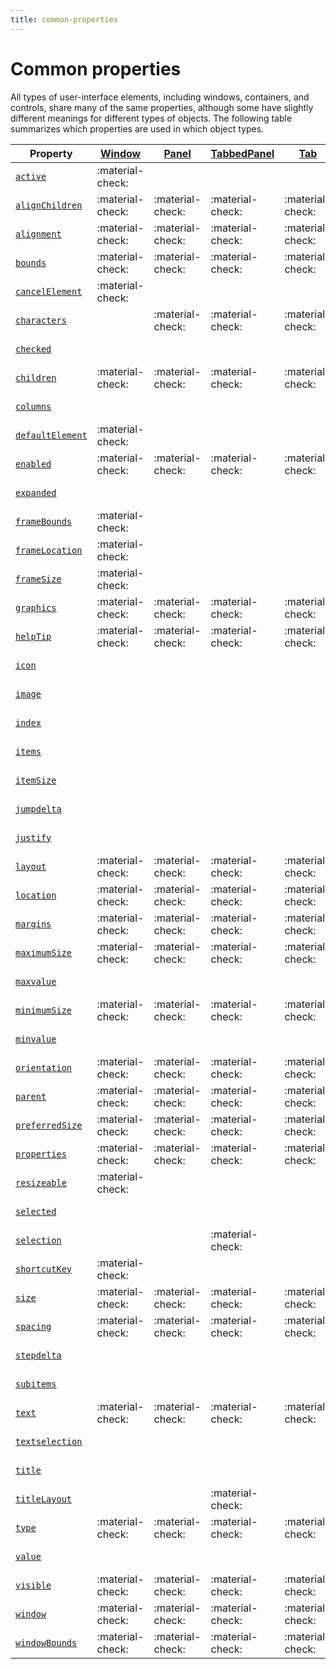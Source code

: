 ```yaml
---
title: common-properties
---
```

# Common properties

All types of user-interface elements, including windows, containers, and controls, share many of the same properties, although some have slightly different meanings for different types of objects. The following table summarizes which properties are used in which object types.

| Property | [Window](.././window-object) | [Panel](../control-objects#panel) | [TabbedPanel](../control-objects#tabbedpanel) | [Tab](../control-objects#tab) | [Group](../control-objects#group) | [Button](../control-objects#button) | [Checkbox](../control-objects#checkbox) | [DropDownList](../control-objects#dropdownlist) | [EditText](../control-objects#edittext) | [FlashPlayer](../control-objects#flashplayer) | [IconButton](../control-objects#iconbutton) | [Image](../control-objects#image) | [ListBox](../control-objects#listbox) | [ListItem](../types-of-controls#listitem) | [ProgressBar](../control-objects#progressbar) | [RadioButton](../control-objects#radiobutton) | [Scrollbar](../control-objects#scrollbar) | [Slider](../control-objects#slider) | [StaticText](../control-objects#statictext) | [TreeView](../control-objects#treeview) |
| --- | --- | --- | --- | --- | --- | --- | --- | --- | --- | --- | --- | --- | --- | --- | --- | --- | --- | --- | --- | --- |
| [`active`](../control-objects#active) | :material-check: | | | | | :material-check: | :material-check: | :material-check: | :material-check: | :material-check: | :material-check: | :material-check: | :material-check: | | | :material-check: | :material-check: | :material-check: | :material-check: | :material-check: |
| [`alignChildren`](../window-object#alignchildren) | :material-check: | :material-check: | :material-check: | :material-check: | :material-check: | | | | | | | | | | | | | | | |
| [`alignment`](../control-objects#alignment) | :material-check: | :material-check: | :material-check: | :material-check: | :material-check: | :material-check: | :material-check: | :material-check: | :material-check: | :material-check: | :material-check: | :material-check: | :material-check: | | :material-check: | :material-check: | :material-check: | :material-check: | :material-check: | :material-check: |
| [`bounds`](../control-objects#bounds) | :material-check: | :material-check: | :material-check: | :material-check: | :material-check: | :material-check: | :material-check: | :material-check: | :material-check: | :material-check: | :material-check: | :material-check: | :material-check: | | :material-check: | :material-check: | :material-check: | :material-check: | :material-check: | :material-check: |
| [`cancelElement`](../window-object#cancelelement) | :material-check: | | | | | | | | | | | | | | | | | | | |
| [`characters`](../control-objects#characters) | | :material-check: | :material-check: | :material-check: | :material-check: | | | | | | | | | | | | | | | |
| [`checked`](../control-objects#checked) | | | | | | | | | | | | | | :material-check: | | | | | | |
| [`children`](../window-object#children) | :material-check: | :material-check: | :material-check: | :material-check: | :material-check: | :material-check: | :material-check: | :material-check: | :material-check: | :material-check: | :material-check: | :material-check: | :material-check: | | :material-check: | :material-check: | :material-check: | :material-check: | :material-check: | :material-check: |
| [`columns`](../control-objects#columns) | | | | | | | | | | | | | :material-check: | | | | | | | |
| [`defaultElement`](../window-object#defaultelement) | :material-check: | | | | | | | | | | | | | | | | | | | |
| [`enabled`](../control-objects#enabled) | :material-check: | :material-check: | :material-check: | :material-check: | :material-check: | :material-check: | :material-check: | :material-check: | :material-check: | :material-check: | :material-check: | :material-check: | :material-check: | :material-check: | :material-check: | :material-check: | :material-check: | :material-check: | :material-check: | :material-check: |
| [`expanded`](../control-objects#expanded) | | | | | | | | | | | | | | :material-check: | | | | | | |
| [`frameBounds`](../window-object#framebounds) | :material-check: | | | | | | | | | | | | | | | | | | | |
| [`frameLocation`](../window-object#framelocation) | :material-check: | | | | | | | | | | | | | | | | | | | |
| [`frameSize`](../window-object#framesize) | :material-check: | | | | | | | | | | | | | | | | | | | |
| [`graphics`](../control-objects#graphics) | :material-check: | :material-check: | :material-check: | :material-check: | :material-check: | :material-check: | :material-check: | :material-check: | :material-check: | :material-check: | :material-check: | :material-check: | :material-check: | | :material-check: | :material-check: | :material-check: | :material-check: | :material-check: | :material-check: |
| [`helpTip`](../control-objects#helptip) | :material-check: | :material-check: | :material-check: | :material-check: | :material-check: | :material-check: | :material-check: | :material-check: | :material-check: | :material-check: | :material-check: | :material-check: | :material-check: | | :material-check: | :material-check: | :material-check: | :material-check: | :material-check: | :material-check: |
| [`icon`](../control-objects#icon) | | | | | | | | | | | :material-check: | :material-check: | | :material-check: | | | | | | |
| [`image`](../control-objects#image) | | | | | | | | | | | :material-check: | :material-check: | | :material-check: | | | | | | |
| [`index`](../control-objects#index) | | | | | | | | | | | | | | :material-check: | | | | | | |
| [`items`](../control-objects#items) | | | | | | | | :material-check: | | | | | :material-check: | | | | | | | :material-check: |
| [`itemSize`](../control-objects#itemsize) | | | | | | | | :material-check: | | | | | :material-check: | | | | | | | :material-check: |
| [`jumpdelta`](../control-objects#jumpdelta) | | | | | | | | | | | | | | | | | :material-check: | | | |
| [`justify`](../control-objects#justify) | | | | | | :material-check: | :material-check: | | :material-check: | | | | | | | :material-check: | | | :material-check: | |
| [`layout`](../window-object#layout) | :material-check: | :material-check: | :material-check: | :material-check: | :material-check: | | | | | | | | | | | | | | | |
| [`location`](../control-objects#location) | :material-check: | :material-check: | :material-check: | :material-check: | :material-check: | :material-check: | :material-check: | :material-check: | :material-check: | :material-check: | :material-check: | :material-check: | :material-check: | | :material-check: | :material-check: | :material-check: | :material-check: | :material-check: | :material-check: |
| [`margins`](../window-object#margins) | :material-check: | :material-check: | :material-check: | :material-check: | :material-check: | | | | | | | | | | | | | | | |
| [`maximumSize`](../control-objects#maximumsize) | :material-check: | :material-check: | :material-check: | :material-check: | :material-check: | :material-check: | :material-check: | :material-check: | :material-check: | :material-check: | :material-check: | :material-check: | :material-check: | | :material-check: | :material-check: | :material-check: | :material-check: | :material-check: | :material-check: |
| [`maxvalue`](../control-objects#maxvalue) | | | | | | | | | | | | | | | :material-check: | | :material-check: | :material-check: | | |
| [`minimumSize`](../control-objects#minimumsize) | :material-check: | :material-check: | :material-check: | :material-check: | :material-check: | :material-check: | :material-check: | :material-check: | :material-check: | :material-check: | :material-check: | :material-check: | :material-check: | | :material-check: | :material-check: | :material-check: | :material-check: | :material-check: | :material-check: |
| [`minvalue`](../control-objects#minvalue) | | | | | | | | | | | | | | | :material-check: | | :material-check: | :material-check: | | |
| [`orientation`](../window-object#orientation) | :material-check: | :material-check: | :material-check: | :material-check: | :material-check: | | | | | | | | | | | | | | | |
| [`parent`](../control-objects#parent) | :material-check: | :material-check: | :material-check: | :material-check: | :material-check: | :material-check: | :material-check: | :material-check: | :material-check: | :material-check: | :material-check: | :material-check: | :material-check: | :material-check: | :material-check: | :material-check: | :material-check: | :material-check: | :material-check: | :material-check: |
| [`preferredSize`](../control-objects#preferredsize) | :material-check: | :material-check: | :material-check: | :material-check: | :material-check: | :material-check: | :material-check: | :material-check: | :material-check: | :material-check: | :material-check: | :material-check: | :material-check: | | :material-check: | :material-check: | :material-check: | :material-check: | :material-check: | :material-check: |
| [`properties`](../control-objects#properties) | :material-check: | :material-check: | :material-check: | :material-check: | :material-check: | :material-check: | :material-check: | :material-check: | :material-check: | :material-check: | :material-check: | :material-check: | :material-check: | :material-check: | :material-check: | :material-check: | :material-check: | :material-check: | :material-check: | :material-check: |
| [`resizeable`](../window-object#creation-properties) | :material-check: | | | | | | | | | | | | | | | | | | | |
| [`selected`](../control-objects#selected) | | | | | | | | | | | | | | :material-check: | | | | | | |
| [`selection`](../control-objects#selection) | | | :material-check: | | | | | :material-check: | | | | | :material-check: | | | | | | | :material-check: |
| [`shortcutKey`](../control-objects#shortcutkey) | :material-check: | | | | | :material-check: | :material-check: | :material-check: | :material-check: | :material-check: | :material-check: | :material-check: | :material-check: | | | :material-check: | :material-check: | :material-check: | :material-check: | :material-check: |
| [`size`](../control-objects#size) | :material-check: | :material-check: | :material-check: | :material-check: | :material-check: | :material-check: | :material-check: | :material-check: | :material-check: | :material-check: | :material-check: | :material-check: | :material-check: | | :material-check: | :material-check: | :material-check: | :material-check: | :material-check: | :material-check: |
| [`spacing`](../window-object#spacing) | :material-check: | :material-check: | :material-check: | :material-check: | :material-check: | | | | | | | | | | | | | | | |
| [`stepdelta`](../control-objects#stepdelta) | | | | | | | | | | | | | | | | | :material-check: | | | |
| [`subitems`](../control-objects#subitems) | | | | | | | | | | | | | | :material-check: | | | | | | |
| [`text`](../control-objects#text) | :material-check: | :material-check: | :material-check: | :material-check: | | :material-check: | :material-check: | :material-check: | :material-check: | | :material-check: | | | :material-check: | :material-check: | :material-check: | | :material-check: | :material-check: | |
| [`textselection`](../control-objects#textselection) | | | | | | | | :material-check: | :material-check: | | | | | | | | | | | |
| [`title`](../control-objects#title) | | | | | | | | | | | :material-check: | | | | | | | | | |
| [`titleLayout`](../control-objects#titlelayout) | | | :material-check: | | | | | :material-check: | | :material-check: | :material-check: | :material-check: | | | | | | | | |
| [`type`](../control-objects#type) | :material-check: | :material-check: | :material-check: | :material-check: | :material-check: | :material-check: | :material-check: | :material-check: | :material-check: | :material-check: | :material-check: | :material-check: | :material-check: | :material-check: | :material-check: | :material-check: | :material-check: | :material-check: | :material-check: | :material-check: |
| [`value`](../control-objects#value) | | | | | | | :material-check: | | | | :material-check: | | | | :material-check: | :material-check: | :material-check: | :material-check: | | |
| [`visible`](../control-objects#visible) | :material-check: | :material-check: | :material-check: | :material-check: | :material-check: | :material-check: | :material-check: | :material-check: | :material-check: | :material-check: | :material-check: | :material-check: | :material-check: | | :material-check: | :material-check: | :material-check: | :material-check: | :material-check: | :material-check: |
| [`window`](../control-objects#window) | :material-check: | :material-check: | :material-check: | :material-check: | :material-check: | :material-check: | :material-check: | :material-check: | :material-check: | :material-check: | :material-check: | :material-check: | :material-check: | | :material-check: | :material-check: | :material-check: | :material-check: | :material-check: | :material-check: |
| [`windowBounds`](../control-objects#windowbounds) | :material-check: | :material-check: | :material-check: | :material-check: | :material-check: | :material-check: | :material-check: | :material-check: | :material-check: | :material-check: | :material-check: | :material-check: | :material-check: | | :material-check: | :material-check: | :material-check: | :material-check: | :material-check: | :material-check: |
